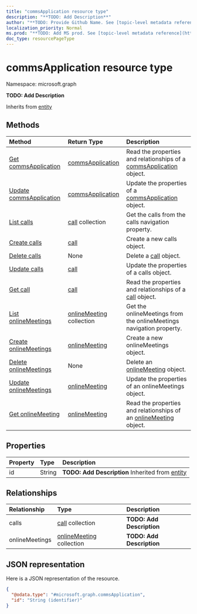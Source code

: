 ```yaml
---
title: "commsApplication resource type"
description: "**TODO: Add Description**"
author: "**TODO: Provide Github Name. See [topic-level metadata reference](https://msgo.azurewebsites.net/add/document/guidelines/metadata.html#topic-level-metadata)**"
localization_priority: Normal
ms.prod: "**TODO: Add MS prod. See [topic-level metadata reference](https://msgo.azurewebsites.net/add/document/guidelines/metadata.html#topic-level-metadata)**"
doc_type: resourcePageType
---
```


# commsApplication resource type


Namespace: microsoft.graph

**TODO: Add Description**


Inherits from [entity](../resources/entity.md)

## Methods
|Method|Return Type|Description|
|:---|:---|:---|
|[Get commsApplication](../api/commsapplication-get.md)|[commsApplication](../resources/commsapplication.md)|Read the properties and relationships of a [commsApplication](../resources/commsapplication.md) object.|
|[Update commsApplication](../api/commsapplication-update.md)|[commsApplication](../resources/commsapplication.md)|Update the properties of a [commsApplication](../resources/commsapplication.md) object.|
|[List calls](../api/commsapplication-list-calls.md)|[call](../resources/call.md) collection|Get the calls from the calls navigation property.|
|[Create calls](../api/commsapplication-post-calls.md)|[call](../resources/call.md)|Create a new calls object.|
|[Delete calls](../api/commsapplication-delete-calls.md)|None|Delete a [call](../resources/call.md) object.|
|[Update calls](../api/commsapplication-update-calls.md)|[call](../resources/call.md)|Update the properties of a calls object.|
|[Get call](../api/call-get.md)|[call](../resources/call.md)|Read the properties and relationships of a [call](../resources/call.md) object.|
|[List onlineMeetings](../api/commsapplication-list-onlinemeetings.md)|[onlineMeeting](../resources/onlinemeeting.md) collection|Get the onlineMeetings from the onlineMeetings navigation property.|
|[Create onlineMeetings](../api/commsapplication-post-onlinemeetings.md)|[onlineMeeting](../resources/onlinemeeting.md)|Create a new onlineMeetings object.|
|[Delete onlineMeetings](../api/commsapplication-delete-onlinemeetings.md)|None|Delete an [onlineMeeting](../resources/onlinemeeting.md) object.|
|[Update onlineMeetings](../api/commsapplication-update-onlinemeetings.md)|[onlineMeeting](../resources/onlinemeeting.md)|Update the properties of an onlineMeetings object.|
|[Get onlineMeeting](../api/onlinemeeting-get.md)|[onlineMeeting](../resources/onlinemeeting.md)|Read the properties and relationships of an [onlineMeeting](../resources/onlinemeeting.md) object.|

## Properties
|Property|Type|Description|
|:---|:---|:---|
|id|String|**TODO: Add Description** Inherited from [entity](../resources/entity.md)|

## Relationships
|Relationship|Type|Description|
|:---|:---|:---|
|calls|[call](../resources/call.md) collection|**TODO: Add Description**|
|onlineMeetings|[onlineMeeting](../resources/onlinemeeting.md) collection|**TODO: Add Description**|

## JSON representation
Here is a JSON representation of the resource.
<!-- {
  "blockType": "resource",
  "keyProperty": "id",
  "@odata.type": "microsoft.graph.commsApplication",
  "baseType": "microsoft.graph.entity",
  "openType": false
}
-->
``` json
{
  "@odata.type": "#microsoft.graph.commsApplication",
  "id": "String (identifier)"
}
```


